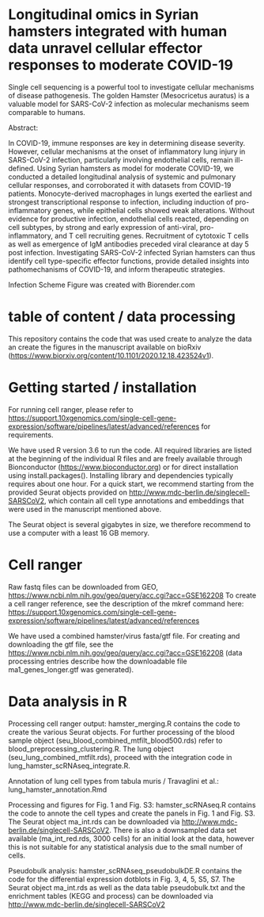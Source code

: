 # Longitudinal omics in Syrian hamsters integrated with human data unravel cellular effector responses to moderate COVID-19
Single cell sequencing is a powerful tool to investigate cellular mechanisms of disease pathogenesis. The golden Hamster (Mesocricetus auratus) is a valuable model for SARS-CoV-2 infection as molecular mechanisms seem comparable to humans.

Abstract:

In COVID-19, immune responses are key in determining disease severity. However, cellular mechanisms at the onset of inflammatory lung injury in SARS-CoV-2 infection, particularly involving endothelial cells, remain ill-defined. Using Syrian hamsters as model for moderate COVID-19, we conducted a detailed longitudinal analysis of systemic and pulmonary cellular responses, and corroborated it with datasets from COVID-19 patients. Monocyte-derived macrophages in lungs exerted the earliest and strongest transcriptional response to infection, including induction of pro-inflammatory genes, while epithelial cells showed weak alterations. Without evidence for productive infection, endothelial cells reacted, depending on cell subtypes, by strong and early expression of anti-viral, pro-inflammatory, and T cell recruiting genes. Recruitment of cytotoxic T cells as well as emergence of IgM antibodies preceded viral clearance at day 5 post infection. Investigating SARS-CoV-2 infected Syrian hamsters can thus identify cell type-specific effector functions, provide detailed insights into pathomechanisms of COVID-19, and inform therapeutic strategies.

Infection Scheme Figure was created with Biorender.com

# table of content / data processing

This repository contains the code that was used create to analyze the data an create the figures in the manuscript available on bioRxiv (https://www.biorxiv.org/content/10.1101/2020.12.18.423524v1). 

# Getting started / installation

For running cell ranger, please refer to https://support.10xgenomics.com/single-cell-gene-expression/software/pipelines/latest/advanced/references for requirements.

We have used R version 3.6 to run the code. All required libraries are listed at the beginning of the individual R files and are freely available through Bionconductor (https://www.bioconductor.org) or for direct installation using install.packages(). Installing library and dependencies typically requires about one hour. For a quick start, we recommend starting from the provided Seurat objects provided on http://www.mdc-berlin.de/singlecell-SARSCoV2, which contain all cell type annotations and embeddings that were used in the manuscript mentioned above.

The Seurat object is several gigabytes in size, we therefore recommend to use a computer with a least 16 GB memory.

# Cell ranger
Raw fastq files can be downloaded from GEO, https://www.ncbi.nlm.nih.gov/geo/query/acc.cgi?acc=GSE162208
To create a cell ranger reference, see the description of the mkref command here: https://support.10xgenomics.com/single-cell-gene-expression/software/pipelines/latest/advanced/references

We have used a combined hamster/virus fasta/gtf file. For creating and downloading the gtf file, see the https://www.ncbi.nlm.nih.gov/geo/query/acc.cgi?acc=GSE162208 (data processing entries describe how the downloadable file ma1_genes_longer.gtf was generated).

# Data analysis in R
Processing cell ranger output: hamster_merging.R contains the code to create the various Seurat objects. For further processing of the blood sample object (seu_blood_combined_mtfilt_blood500.rds) refer to blood_preprocessing_clustering.R. The lung object (seu_lung_combined_mtfilt.rds), proceed with the integration code in lung_hamster_scRNAseq_integrate.R.


Annotation of lung cell types from tabula muris / Travaglini et al.: lung_hamster_annotation.Rmd

Processing and figures for Fig. 1 and Fig. S3: hamster_scRNAseq.R contains the code to annote the cell types and create the panels in Fig. 1 and Fig. S3. The Seurat object ma_int.rds can be downloaded via http://www.mdc-berlin.de/singlecell-SARSCoV2. There is also a downsampled data set available (ma_int_red.rds, 3000 cells) for an initial look at the data, however this is not suitable for any statistical analysis due to the small number of cells. 

Pseudobulk analysis: hamster_scRNAseq_pseudobulkDE.R contains the code for the differential expression dotblots in Fig. 3, 4, 5, S5, S7. The Seurat object ma_int.rds as well as the data table pseudobulk.txt and the enrichment tables (KEGG and process) can be downloaded via http://www.mdc-berlin.de/singlecell-SARSCoV2

